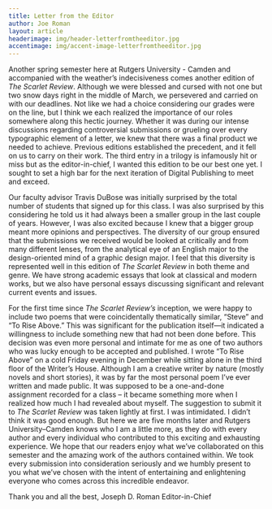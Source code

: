 ```yaml
---
title: Letter from the Editor
author: Joe Roman
layout: article
headerimage: img/header-letterfromtheeditor.jpg
accentimage: img/accent-image-letterfromtheeditor.jpg
---
```


Another spring semester here at Rutgers University - Camden and accompanied with the weather’s indecisiveness comes another edition of *The Scarlet Review*. Although we were blessed and cursed with not one but two snow days right in the middle of March, we persevered and carried on with our deadlines. Not like we had a choice considering our grades were on the line, but I think we each realized the importance of our roles somewhere along this hectic journey. Whether it was during our intense discussions regarding controversial submissions or grueling over every typographic element of a letter, we knew that there was a final product we needed to achieve. Previous editions established the precedent, and it fell on us to carry on their work. The third entry in a trilogy is infamously hit or miss but as the editor-in-chief, I wanted this edition to be our best one yet. I sought to set a high bar for the next iteration of Digital Publishing to meet and exceed.

Our faculty advisor Travis DuBose was initially surprised by the total number of students that signed up for this class. I was also surprised by this considering he told us it had always been a smaller group in the last couple of years. However, I was also excited because I knew that a bigger group meant more opinions and perspectives. The diversity of our group ensured that the submissions we received would be looked at critically and from many different lenses, from the analytical eye of an English major to the design-oriented mind of a graphic design major. I feel that this diversity is represented well in this edition of *The Scarlet Review* in both theme and genre. We have strong academic essays that look at classical and modern works, but we also have personal essays discussing significant and relevant current events and issues.

For the first time since *The Scarlet Review’s* inception, we were happy to include two poems that were coincidentally thematically similar, “Steve” and “To Rise Above.” This was significant for the publication itself—it indicated a willingness to include something new that had not been done before. This decision was even more personal and intimate for me as one of two authors who was lucky enough to be accepted and published. I wrote “To Rise Above” on a cold Friday evening in December while sitting alone in the third floor of the Writer’s House. Although I am a creative writer by nature (mostly novels and short stories), it was by far the most personal poem I’ve ever written and made public. It was supposed to be a one-and-done assignment recorded for a class – it became something more when I realized how much I had revealed about myself. The suggestion to submit it to *The Scarlet Review* was taken lightly at first. I was intimidated. I didn’t think it was good enough. But here we are five months later and Rutgers University–Camden knows who I am a little more, as they do with every author and every individual who contributed to this exciting and exhausting experience. We hope that our readers enjoy what we’ve collaborated on this semester and the amazing work of the authors contained within. We took every submission into consideration seriously and we humbly present to you what we’ve chosen with the intent of entertaining and enlightening everyone who comes across this incredible endeavor.

Thank you and all the best,
Joseph D. Roman
Editor-in-Chief
